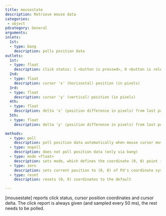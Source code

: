 ```yaml
---
title: mousestate
description: Retrieve mouse data
categories:
 - object
pdcategory: General
arguments:
inlets:
  1st:
  - type: bang
    description: polls position data
outlets:
  1st:
  - type: float
    description: click status: 1 <button is pressed>, 0 <button is released>
  2nd:
  - type: float
    description: cursor 'x' (horizontal) position (in pixels)
  3rd:
  - type: float
    description: cursor 'y' (vertical) position (in pixels)
  4th:
  - type: float
    description: delta 'x' (position difference in pixels) from last poll
  5th:
  - type: float
    description: delta 'y' (position difference in pixels) from last poll

methods:
  - type: poll
    description: poll position data automatically when mouse cursor moves
  - type: nopoll
    description: does not poll position data (only via bang)
  - type: mode <float>
    description: sets mode, which defines the coordinate (0, 0) point in relation to (0: screen, 1: patch window, 2: front most window)
  - type: zero
    description: sets current position to (0, 0) of Pd's coordinate system
  - type: reset
    description: resets (0, 0) coordinates to the default

---
```


[mousestate] reports click status, cursor position coordinates and cursor delta. The click report is always given (and sampled every 50 ms), the rest needs to be polled.

